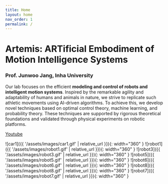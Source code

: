 ```yaml
---
title: Home
layout: home
nav_order: 1
permalink: /
---
```


# Artemis: ARTificial Embodiment of Motion Intelligence Systems

### Prof. Junwoo Jang, Inha University

Our lab focuses on the efficient **modeling and control of robots and intelligent motion systems**. Inspired by the remarkable agility and adaptability of humans and animals in nature, we strive to replicate such athletic movements using AI-driven algorithms. To achieve this, we develop novel techniques based on optimal control theory, machine learning, and probability theory. These techniques are supported by rigorous theoretical foundations and validated through physical experiments on robotic platforms.

[Youtube](https://www.youtube.com/channel/UCF_fnL_JG-Y0Xm9hdpdjSkQ)

![car1]({{ '/assets/images/car1.gif' | relative_url }}){: width="360" }
![robot1]({{ '/assets/images/robot1.gif' | relative_url }}){: width="360" }
![robot3]({{ '/assets/images/robot3.gif' | relative_url }}){: width="360" }
![robot5]({{ '/assets/images/robot5.gif' | relative_url }}){: width="360" }
![robot6]({{ '/assets/images/robot6.gif' | relative_url }}){: width="360" }
![robot8]({{ '/assets/images/robot8.gif' | relative_url }}){: width="360" }
![robot7]({{ '/assets/images/robot7.gif' | relative_url }}){: width="360" }
